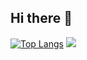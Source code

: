 ## Hi there 👋
[![Top Langs](https://github-readme-stats.vercel.app/api/top-langs/?username=codenamegyoungho)](https://github.com/anuraghazra/github-readme-stats)
<a><img src="https://img.shields.io/badge/3776AB?style=flat-square&logo=python&logoColor=3776AB"/></a>


<!--
**codenamegyoungho/codenamegyoungho** is a ✨ _special_ ✨ repository because its `README.md` (this file) appears on your GitHub profile.

Here are some ideas to get you started:

- 🔭 I’m currently working on ...
- 🌱 I’m currently learning ...
- 👯 I’m looking to collaborate on ...
- 🤔 I’m looking for help with ...
- 💬 Ask me about ...
- 📫 How to reach me: ...
- 😄 Pronouns: ...
- ⚡ Fun fact: ...
-->
